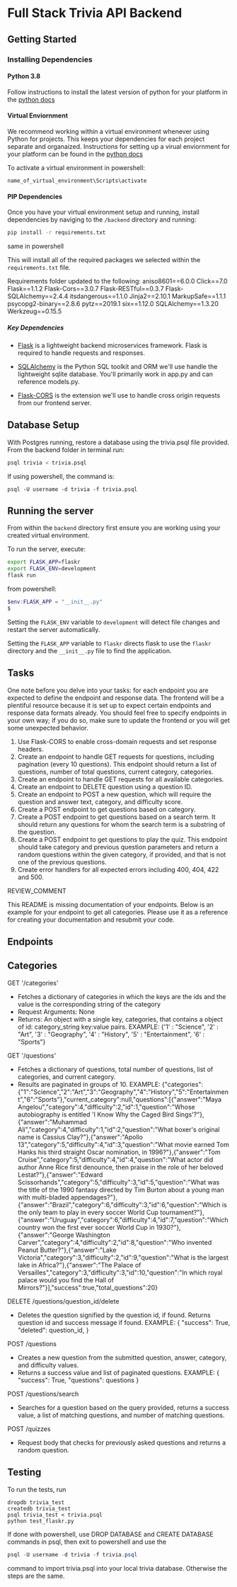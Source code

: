 # Full Stack Trivia API Backend

## Getting Started

### Installing Dependencies

#### Python 3.8

Follow instructions to install the latest version of python for your platform in the [python docs](https://docs.python.org/3/using/unix.html#getting-and-installing-the-latest-version-of-python)

#### Virtual Enviornment

We recommend working within a virtual environment whenever using Python for projects. This keeps your dependencies for each project separate and organaized. Instructions for setting up a virual enviornment for your platform can be found in the [python docs](https://packaging.python.org/guides/installing-using-pip-and-virtual-environments/)

To activate a virtual environment in powershell:
```
name_of_virtual_environment\Scripts\activate
```

#### PIP Dependencies

Once you have your virtual environment setup and running, install dependencies by naviging to the `/backend` directory and running:

```bash
pip install -r requirements.txt
```

same in powershell

This will install all of the required packages we selected within the `requirements.txt` file.

Requirements folder updated to the following:
aniso8601==6.0.0
Click==7.0
Flask==1.1.2
Flask-Cors==3.0.7
Flask-RESTful==0.3.7
Flask-SQLAlchemy==2.4.4
itsdangerous==1.1.0
Jinja2==2.10.1
MarkupSafe==1.1.1
psycopg2-binary==2.8.6
pytz==2019.1
six==1.12.0
SQLAlchemy==1.3.20
Werkzeug==0.15.5

##### Key Dependencies

- [Flask](http://flask.pocoo.org/)  is a lightweight backend microservices framework. Flask is required to handle requests and responses.

- [SQLAlchemy](https://www.sqlalchemy.org/) is the Python SQL toolkit and ORM we'll use handle the lightweight sqlite database. You'll primarily work in app.py and can reference models.py. 

- [Flask-CORS](https://flask-cors.readthedocs.io/en/latest/#) is the extension we'll use to handle cross origin requests from our frontend server. 

## Database Setup
With Postgres running, restore a database using the trivia.psql file provided. From the backend folder in terminal run:
```bash
psql trivia < trivia.psql
```
If using powershell, the command is:
```
psql -U username -d trivia -f trivia.psql
```
## Running the server

From within the `backend` directory first ensure you are working using your created virtual environment.

To run the server, execute:

```bash
export FLASK_APP=flaskr
export FLASK_ENV=development
flask run
```
from powershell:
```powershell
$env:FLASK_APP = "__init__.py"
$
```

Setting the `FLASK_ENV` variable to `development` will detect file changes and restart the server automatically.

Setting the `FLASK_APP` variable to `flaskr` directs flask to use the `flaskr` directory and the `__init__.py` file to find the application. 

## Tasks

One note before you delve into your tasks: for each endpoint you are expected to define the endpoint and response data. The frontend will be a plentiful resource because it is set up to expect certain endpoints and response data formats already. You should feel free to specify endpoints in your own way; if you do so, make sure to update the frontend or you will get some unexpected behavior. 

1. Use Flask-CORS to enable cross-domain requests and set response headers. 
2. Create an endpoint to handle GET requests for questions, including pagination (every 10 questions). This endpoint should return a list of questions, number of total questions, current category, categories. 
3. Create an endpoint to handle GET requests for all available categories. 
4. Create an endpoint to DELETE question using a question ID. 
5. Create an endpoint to POST a new question, which will require the question and answer text, category, and difficulty score. 
6. Create a POST endpoint to get questions based on category. 
7. Create a POST endpoint to get questions based on a search term. It should return any questions for whom the search term is a substring of the question. 
8. Create a POST endpoint to get questions to play the quiz. This endpoint should take category and previous question parameters and return a random questions within the given category, if provided, and that is not one of the previous questions. 
9. Create error handlers for all expected errors including 400, 404, 422 and 500. 

REVIEW_COMMENT

This README is missing documentation of your endpoints. Below is an example for your endpoint to get all categories. Please use it as a reference for creating your documentation and resubmit your code. 

## Endpoints

## Categories

GET '/categories'
- Fetches a dictionary of categories in which the keys are the ids and the value is the corresponding string of the category
- Request Arguments: None
- Returns: An object with a single key, categories, that contains a object of id: category_string key:value pairs. 
EXAMPLE:
{'1' : "Science",
'2' : "Art",
'3' : "Geography",
'4' : "History",
'5' : "Entertainment",
'6' : "Sports"}

GET '/questions'
- Fetches a dictionary of questions, total number of questions, list of categories, and current category.
- Results are paginated in groups of 10.
EXAMPLE:
{"categories":{"1":"Science","2":"Art","3":"Geography","4":"History","5":"Entertainment","6":"Sports"},"current_category":null,"questions":[{"answer":"Maya Angelou","category":4,"difficulty":2,"id":1,"question":"Whose autobiography is entitled 'I Know Why the Caged Bird Sings'?"},{"answer":"Muhammad Ali","category":4,"difficulty":1,"id":2,"question":"What boxer's original name is Cassius Clay?"},{"answer":"Apollo 13","category":5,"difficulty":4,"id":3,"question":"What movie earned Tom Hanks his third straight Oscar nomination, in 1996?"},{"answer":"Tom Cruise","category":5,"difficulty":4,"id":4,"question":"What actor did author Anne Rice first denounce, then praise in the role of her beloved Lestat?"},{"answer":"Edward Scissorhands","category":5,"difficulty":3,"id":5,"question":"What was the title of the 1990 fantasy directed by Tim Burton about a young man with multi-bladed appendages?"},{"answer":"Brazil","category":6,"difficulty":3,"id":6,"question":"Which is the only team to play in every soccer World Cup tournament?"},{"answer":"Uruguay","category":6,"difficulty":4,"id":7,"question":"Which country won the first ever soccer World Cup in 1930?"},{"answer":"George Washington Carver","category":4,"difficulty":2,"id":8,"question":"Who invented Peanut Butter?"},{"answer":"Lake Victoria","category":3,"difficulty":2,"id":9,"question":"What is the largest lake in Africa?"},{"answer":"The Palace of Versailles","category":3,"difficulty":3,"id":10,"question":"In which royal palace would you find the Hall of Mirrors?"}],"success":true,"total_questions":20}

DELETE /questions/question_id/delete
- Deletes the question signified by the question id, if found. Returns question id and success message if found.
EXAMPLE:
{
    "success": True,
    "deleted": question_id,
}

POST /questions
- Creates a new question from the submitted question, answer, category, and difficulty values.
- Returns a success value and list of paginated questions.
EXAMPLE:
{
    "success": True,
    "questions": questions
}

POST /questions/search
- Searches for a question based on the query provided, returns a success value, a list of matching questions, and number of matching questions.

POST /quizzes
- Request body that checks for previously asked questions and returns a random question.


## Testing
To run the tests, run
```
dropdb trivia_test
createdb trivia_test
psql trivia_test < trivia.psql
python test_flaskr.py
```
If done with powershell, use DROP DATABASE and CREATE DATABASE commands in psql, then exit to powershell and use the 
```powershell
psql -U username -d trivia -f trivia.psql
```
command to import trivia.psql into your local trivia database. Otherwise the steps are the same.